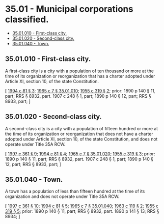 # 35.01 - Municipal corporations classified.

- [35.01.010 - First-class city.](#3501010---first-class-city)
- [35.01.020 - Second-class city.](#3501020---second-class-city)
- [35.01.040 - Town.](#3501040---town)

## 35.01.010 - First-class city.

A first-class city is a city with a population of ten thousand or more at the time of its organization or reorganization that has a charter adopted under Article XI, section 10, of the state Constitution.

\[ [1994 c 81 § 3](https://lawfilesext.leg.wa.gov/biennium/1993-94/Pdf/Bills/Session%20Laws/House/2244.SL.pdf?cite=1994%20c%2081%20§%203); [1965 c 7 § 35.01.010](https://leg.wa.gov/CodeReviser/documents/sessionlaw/1965c7.pdf?cite=1965%20c%207%20§%2035.01.010); [1955 c 319 § 2](https://leg.wa.gov/CodeReviser/documents/sessionlaw/1955c319.pdf?cite=1955%20c%20319%20§%202); prior: 1890 p 140 § 11, part; RRS § 8932, part. 1907 c 248 § 1, part; 1890 p 140 § 12, part; RRS § 8933, part; \]

## 35.01.020 - Second-class city.

A second-class city is a city with a population of fifteen hundred or more at the time of its organization or reorganization that does not have a charter adopted under Article XI, section 10, of the state Constitution, and does not operate under Title 35A RCW.

\[ [1997 c 361 § 9](https://lawfilesext.leg.wa.gov/biennium/1997-98/Pdf/Bills/Session%20Laws/Senate/5336-S.SL.pdf?cite=1997%20c%20361%20§%209); [1994 c 81 § 4](https://lawfilesext.leg.wa.gov/biennium/1993-94/Pdf/Bills/Session%20Laws/House/2244.SL.pdf?cite=1994%20c%2081%20§%204); [1965 c 7 § 35.01.020](https://leg.wa.gov/CodeReviser/documents/sessionlaw/1965c7.pdf?cite=1965%20c%207%20§%2035.01.020); [1955 c 319 § 3](https://leg.wa.gov/CodeReviser/documents/sessionlaw/1955c319.pdf?cite=1955%20c%20319%20§%203); prior: 1890 p 140 § 11, part; RRS § 8932, part. 1907 c 248 § 1, part; 1890 p 140 § 12, part; RRS § 8933, part; \]

## 35.01.040 - Town.

A town has a population of less than fifteen hundred at the time of its organization and does not operate under Title 35A RCW.

\[ [1997 c 361 § 10](https://lawfilesext.leg.wa.gov/biennium/1997-98/Pdf/Bills/Session%20Laws/Senate/5336-S.SL.pdf?cite=1997%20c%20361%20§%2010); [1994 c 81 § 5](https://lawfilesext.leg.wa.gov/biennium/1993-94/Pdf/Bills/Session%20Laws/House/2244.SL.pdf?cite=1994%20c%2081%20§%205); [1965 c 7 § 35.01.040](https://leg.wa.gov/CodeReviser/documents/sessionlaw/1965c7.pdf?cite=1965%20c%207%20§%2035.01.040); [1963 c 119 § 2](https://leg.wa.gov/CodeReviser/documents/sessionlaw/1963c119.pdf?cite=1963%20c%20119%20§%202); [1955 c 319 § 5](https://leg.wa.gov/CodeReviser/documents/sessionlaw/1955c319.pdf?cite=1955%20c%20319%20§%205); prior: 1890 p 140 § 11, part; RRS § 8932, part. 1890 p 141 § 13; RRS § 8934; \]
